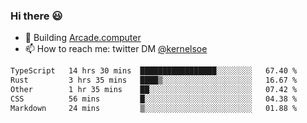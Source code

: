 ### Hi there 😃

- 🔨 Building [Arcade.computer](https://arcade.computer)
- 📫 How to reach me: twitter DM [@kernelsoe](https://twitter.com/kernelsoe)

<!--START_SECTION:waka-->

```txt
TypeScript   14 hrs 30 mins  █████████████████░░░░░░░░   67.40 %
Rust         3 hrs 35 mins   ████▒░░░░░░░░░░░░░░░░░░░░   16.67 %
Other        1 hr 35 mins    ██░░░░░░░░░░░░░░░░░░░░░░░   07.42 %
CSS          56 mins         █░░░░░░░░░░░░░░░░░░░░░░░░   04.38 %
Markdown     24 mins         ▒░░░░░░░░░░░░░░░░░░░░░░░░   01.88 %
```

<!--END_SECTION:waka-->
